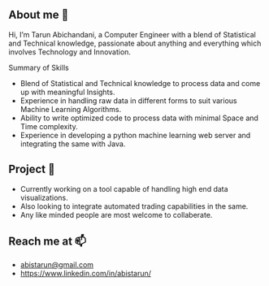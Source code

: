 ## About me 👋 

Hi, I’m Tarun Abichandani, a Computer Engineer with a blend of Statistical and Technical knowledge, passionate about anything and everything which involves Technology and Innovation.

Summary of Skills
- Blend of Statistical and Technical knowledge to process data and come up with meaningful Insights.
- Experience in handling raw data in different forms to suit various Machine Learning Algorithms.
- Ability to write optimized code to process data with minimal Space and Time complexity.
- Experience in developing a python machine learning web server and integrating the same with Java.

## Project 💞️ 
- Currently working on a tool capable of handling high end data visualizations.
- Also looking to integrate automated trading capabilities in the same.
- Any like minded people are most welcome to collaberate.

## Reach me at 📫
- abistarun@gmail.com
- https://www.linkedin.com/in/abistarun/
